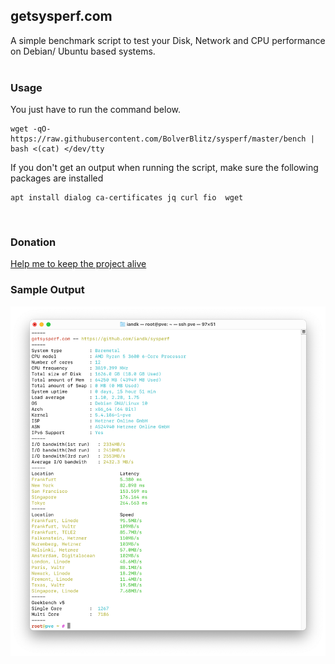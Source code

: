 ## getsysperf.com
A simple benchmark script to test your Disk, Network and CPU performance on Debian/ Ubuntu based systems.     
&nbsp;
### Usage
You just have to run the command below.
```
wget -qO- https://raw.githubusercontent.com/BolverBlitz/sysperf/master/bench | bash <(cat) </dev/tty
```
    
If you don't get an output when running the script, make sure the following packages are installed
```
apt install dialog ca-certificates jq curl fio  wget
```
&nbsp;
### Donation

[Help me to keep the project alive](http://paypal.me/ianklemm)

### Sample Output
![Sample Output](sample_output.png)


